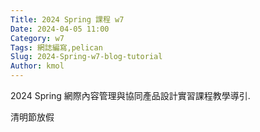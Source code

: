 ```yaml
---
Title: 2024 Spring 課程 w7
Date: 2024-04-05 11:00
Category: w7
Tags: 網誌編寫,pelican
Slug: 2024-Spring-w7-blog-tutorial
Author: kmol
---
```


2024 Spring 網際內容管理與協同產品設計實習課程教學導引.

<!-- PELICAN_END_SUMMARY -->
清明節放假